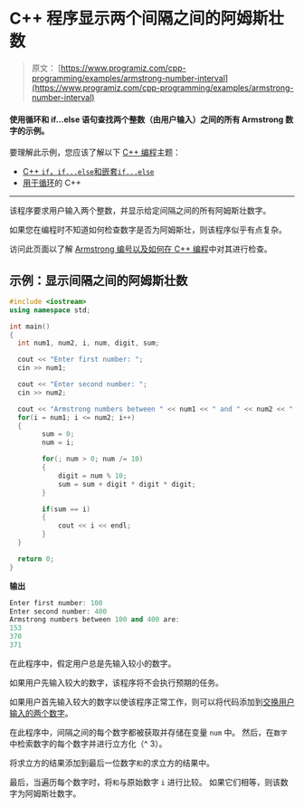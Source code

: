 # C++ 程序显示两个间隔之间的阿姆斯壮数

> 原文： [https://www.programiz.com/cpp-programming/examples/armstrong-number-interval](https://www.programiz.com/cpp-programming/examples/armstrong-number-interval)

#### 使用循环和 if...else 语句查找两个整数（由用户输入）之间的所有 Armstrong 数字的示例。

要理解此示例，您应该了解以下 [C++ 编程](/cpp-programming "C++ tutorial")主题：

*   [C++ `if`，`if...else`和嵌套`if...else`](/cpp-programming/if-else)
*   [用于循环](/cpp-programming/for-loop)的 C++ 

* * *

该程序要求用户输入两个整数，并显示给定间隔之间的所有阿姆斯壮数字。

如果您在编程时不知道如何检查数字是否为阿姆斯壮，则该程序似乎有点复杂。

访问此页面以了解 [Armstrong 编号以及如何在 C++ 编程](/cpp-programming/examples/check-armstrong-number "C programming source code Armstrong number")中对其进行检查。

## 示例：显示间隔之间的阿姆斯壮数

```cpp
#include <iostream>
using namespace std;

int main()
{
  int num1, num2, i, num, digit, sum;

  cout << "Enter first number: ";
  cin >> num1;

  cout << "Enter second number: ";
  cin >> num2;

  cout << "Armstrong numbers between " << num1 << " and " << num2 << " are: " << endl;
  for(i = num1; i <= num2; i++)
  {
        sum = 0;
        num = i;

        for(; num > 0; num /= 10)
        {
            digit = num % 10;
            sum = sum + digit * digit * digit;
        }

        if(sum == i)
        {
            cout << i << endl;
        }
  }

  return 0;
} 
```

**输出**

```cpp
Enter first number: 100
Enter second number: 400
Armstrong numbers between 100 and 400 are:
153
370
371 
```

在此程序中，假定用户总是先输入较小的数字。

如果用户先输入较大的数字，该程序将不会执行预期的任务。

如果用户首先输入较大的数字以使该程序正常工作，则可以将代码添加到[交换用户输入的两个数字](/cpp-programming/examples/swapping "C program to swap numbers")。

在此程序中，间隔之间的每个数字都被获取并存储在变量 `num` 中。 然后，在`数字`中检索数字的每个数字并进行立方化（^ 3）。

将求立方的结果添加到最后一位数字`和`的求立方的结果中。

最后，当遍历每个数字时，将`和`与原始数字 `i` 进行比较。 如果它们相等，则该数字为阿姆斯壮数字。